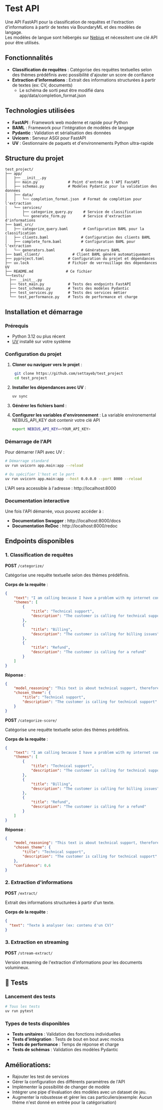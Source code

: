 # Test API

Une API FastAPI pour la classification de requêtes et l'extraction d'informations à partir de textes via BoundaryML et des modèles de langage.  
Les modèles de langue sont hébergés sur [Nebius](https://nebius.com/) et nécessitent une clé API pour être utilisés.

## Fonctionnalités

- **Classification de requêtes** : Catégorise des requêtes textuelles selon des thèmes prédéfinis avec possibilité d'ajouter un score de confiance
- **Extraction d'informations** : Extrait des informations structurées à partir de textes (ex: CV, documents)
    - Le schéma de sorti peut être modifié dans app/data/completion_format.json

## Technologies utilisées

- **FastAPI** : Framework web moderne et rapide pour Python
- **BAML** : Framework pour l'intégration de modèles de langage
- **Pydantic** : Validation et sérialisation des données
- **Uvicorn** : Serveur ASGI pour FastAPI
- **UV** : Gestionnaire de paquets et d'environnements Python ultra-rapide

## Structure du projet

```
test_project/
├── app/
│   ├── __init__.py
│   ├── main.py              # Point d'entrée de l'API FastAPI
│   ├── schemas.py           # Modèles Pydantic pour la validation des données
│   ├── data/
│   │   └── completion_format.json  # Format de complétion pour l'extraction
│   └── services/
│       ├── categorize_query.py     # Service de classification
│       └── generate_form.py        # Service d'extraction d'informations
├── baml_src/
│   ├── categorize_query.baml       # Configuration BAML pour la classification
│   ├── clients.baml               # Configuration des clients BAML
│   ├── complete_form.baml         # Configuration BAML pour l'extraction
│   └── generators.baml            # Générateurs BAML
├── baml_client/               # Client BAML généré automatiquement
├── pyproject.toml           # Configuration du projet et dépendances
├── uv.lock                  # Fichier de verrouillage des dépendances UV
├── README.md               # Ce fichier
└──tests/
  ├── __init__.py
  ├── test_main.py           # Tests des endpoints FastAPI
  ├── test_schemas.py        # Tests des modèles Pydantic
  ├── test_services.py       # Tests des services métier
  └── test_performance.py    # Tests de performance et charge
```

## Installation et démarrage

### Prérequis

- Python 3.12 ou plus récent
- [UV](https://docs.astral.sh/uv/) installé sur votre système


### Configuration du projet

1. **Cloner ou naviguer vers le projet** :
   ```bash
    git clone https://github.com/settayeb/test_project
    cd test_project
   ```

2. **Installer les dépendances avec UV** :
   ```bash
   uv sync
   ```

3. **Générer les fichiers baml** :


4. **Configurer les variables d'environnement** :
   La variable environemental NEBIUS_API_KEY doit contenir votre clé API

    ```bash
    export NEBIUS_API_KEY=<YOUR_API_KEY>
    ```

### Démarrage de l'API

Pour démarrer l'API avec UV :

```bash
# Démarrage standard
uv run uvicorn app.main:app --reload

# Ou spécifier l'host et le port
uv run uvicorn app.main:app --host 0.0.0.0 --port 8000 --reload
```

L'API sera accessible à l'adresse : http://localhost:8000

### Documentation interactive

Une fois l'API démarrée, vous pouvez accéder à :
- **Documentation Swagger** : http://localhost:8000/docs
- **Documentation ReDoc** : http://localhost:8000/redoc

## Endpoints disponibles

### 1. Classification de requêtes

**POST** `/categorize/`

Catégorise une requête textuelle selon des thèmes prédéfinis.

**Corps de la requête** :
```json
{
    "text": "I am calling because I have a problem with my internet connection",
    "themes": [
        {
            "title": "Technical support",
            "description": "The customer is calling for technical support"
        },
        {
            "title": "Billing",
            "description": "The customer is calling for billing issues"
        },
        {
            "title": "Refund",
            "description": "The customer is calling for a refund"
        }
    ]
}
```

**Réponse** :
```json
{
    "model_reasoning": "This text is about technical support, therefore the chosen theme is 'Technical support'.",
    "chosen_theme": {
        "title": "Technical support",
        "description": "The customer is calling for technical support"
    }
}
```

**POST** `/categorize-score/`

Catégorise une requête textuelle selon des thèmes prédéfinis.

**Corps de la requête** :
```json
{
    "text": "I am calling because I have a problem with my internet connection. I want a refund",
    "themes": [
        {
            "title": "Technical support",
            "description": "The customer is calling for technical support"
        },
        {
            "title": "Billing",
            "description": "The customer is calling for billing issues"
        },
        {
            "title": "Refund",
            "description": "The customer is calling for a refund"
        }
    ]
}
```

**Réponse** :
```json
{
    "model_reasoning": "This text is about technical support, therefore the chosen theme is 'Technical support'.",
    "chosen_theme": {
        "title": "Technical support",
        "description": "The customer is calling for technical support"
    },
    "confidence": 0.6
}
```

### 2. Extraction d'informations

**POST** `/extract/`

Extrait des informations structurées à partir d'un texte.

**Corps de la requête** :
```json
{
  "text": "Texte à analyser (ex: contenu d'un CV)"
}
```

### 3. Extraction en streaming

**POST** `/stream-extract/`

Version streaming de l'extraction d'informations pour les documents volumineux.



## 🧪 Tests


### Lancement des tests

```bash
# Tous les tests
uv run pytest
```

### Types de tests disponibles

- **Tests unitaires** : Validation des fonctions individuelles
- **Tests d'intégration** : Tests de bout en bout avec mocks
- **Tests de performance** : Temps de réponse et charge
- **Tests de schémas** : Validation des modèles Pydantic

## Améliorations:

- Rajouter les test de services
- Gérer la configuration des différents paramètres de l'API
- Implémenter la possibilité de changer de modèle
- Intégrer une pipe d'évaluation des modèles avec un dataset de jeu.
- Augmenter la robustesse et gérer les cas particuliers(exemple: Aucun thème n'est donné en entrée pour la catégorisation)
